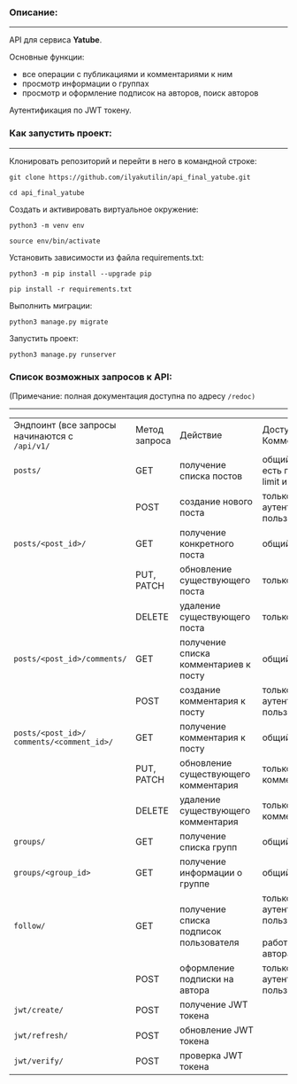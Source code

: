 ### Описание:

* * *

API для сервиса **Yatube**.

Основные функции:

- все операции с публикациями и комментариями к ним
- просмотр информации о группах
- просмотр и оформление подписок на авторов, поиск авторов

Аутентификация по JWT токену.

### Как запустить проект:

* * *

Клонировать репозиторий и перейти в него в командной строке:

```
git clone https://github.com/ilyakutilin/api_final_yatube.git
```

```
cd api_final_yatube
```

Cоздать и активировать виртуальное окружение:

```
python3 -m venv env
```

```
source env/bin/activate
```

Установить зависимости из файла requirements.txt:

```
python3 -m pip install --upgrade pip
```

```
pip install -r requirements.txt
```

Выполнить миграции:

```
python3 manage.py migrate
```

Запустить проект:

```
python3 manage.py runserver
```

### Список возможных запросов к API:

(Примечание: полная документация доступна по адресу `/redoc)`

* * *

|     |     |     |     |
| --- | --- | --- | --- |
| Эндпоинт (все запросы начинаются с<br>`/api/v1/` | Метод запроса | Действие | Доступ / Комментарий |
| `posts/` | GET | получение списка постов | общий доступ<br>есть пагинация по limit и offset |
|     | POST | создание нового поста | только аутентифицированные пользователи |
| `posts/<post_id>/` | GET | получение конкретного поста | общий доступ |
|     | PUT, PATCH | обновление существующего поста | только автор поста |
|     | DELETE | удаление существующего поста | только автор поста |
| `posts/<post_id>/comments/` | GET | получение списка комментариев к посту | общий доступ |
|     | POST | создание комментария к посту | только аутентифицированные пользователи |
| `posts/<post_id>/`<br>`comments/<comment_id>/` | GET | получение комментария к посту | общий доступ |
|     | PUT, PATCH | обновление существующего комментария | только автор комментария |
|     | DELETE | удаление существующего комментария | только автор комментария |
| `groups/` | GET | получение списка групп | общий доступ |
| `groups/<group_id>` | GET | получение информации о группе | общий доступ |
| `follow/` | GET | получение списка подписок пользователя | только аутентифицированные пользователи;<br><br>работает поиск по авторам |
|     | POST | оформление подписки на автора | только аутентифицированные пользователи |
| `jwt/create/` | POST | получение JWT токена |     |
| `jwt/refresh/` | POST | обновление JWT токена |     |
| `jwt/verify/` | POST | проверка JWT токена |     |